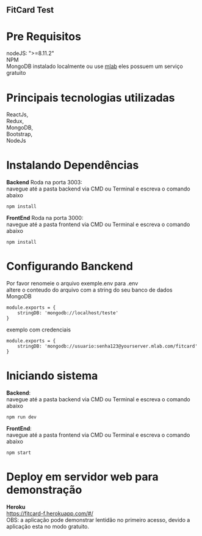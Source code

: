 ## FitCard Test

# Pre Requisitos
nodeJS: ">=8.11.2"  
NPM  
MongoDB instalado localmente ou use [mlab](https://mlab.com/) eles possuem um serviço gratuito   

# Principais tecnologias utilizadas
ReactJs,  
Redux,  
MongoDB,  
Bootstrap,  
NodeJs  

# Instalando Dependências

**Backend** Roda na porta 3003:  
navegue até a pasta backend via CMD ou Terminal e escreva o comando abaixo  
```
npm install
```
**FrontEnd** Roda na porta 3000:  
navegue até a pasta frontend via CMD ou Terminal e escreva o comando abaixo  
```
npm install
```

# Configurando Banckend 

Por favor renomeie o arquivo exemple.env para .env   
altere o conteudo do arquivo com a string do seu banco de dados MongoDB  
```
module.exports = {
    stringDB: 'mongodb://localhost/teste'
}
```
exemplo com credenciais  
```
module.exports = {
    stringDB: 'mongodb://usuario:senha123@yourserver.mlab.com/fitcard'
}
```

# Iniciando sistema  
**Backend**:  
navegue até a pasta backend via CMD ou Terminal e escreva o comando abaixo  
```
npm run dev
```
**FrontEnd**:  
navegue até a pasta frontend via CMD ou Terminal e escreva o comando abaixo  
```
npm start
```

# Deploy em servidor web para demonstração
**Heroku**  
https://fitcard-f.herokuapp.com/#/  
OBS: a aplicação pode demonstrar lentidão no primeiro acesso, devido a aplicação esta no modo gratuito.  
